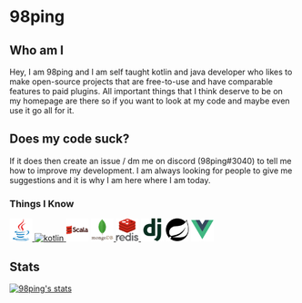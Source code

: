 # 98ping

## Who am I
Hey, I am 98ping and I am self taught kotlin and java developer who likes to make open-source projects that are free-to-use and have comparable features to paid plugins.
All important things that I think deserve to be on my homepage are there so if you want to look at my code and maybe even use it go all for it.

## Does my code suck?
If it does then create an issue / dm me on discord (98ping#3040) to tell me how to improve my development. I am always looking for people to give me suggestions and it is why I am here where I am today.

<h3 align="left">Things I Know</h3>
<p align="left"> 
  <a href="https://www.java.com" target="_blank" rel="noreferrer"> <img src="https://raw.githubusercontent.com/devicons/devicon/master/icons/java/java-original.svg" alt="java" width="40" height="40"/> 
  </a> 
  <a href="https://kotlinlang.org" target="_blank" rel="noreferrer"> <img src="https://www.vectorlogo.zone/logos/kotlinlang/kotlinlang-icon.svg" alt="kotlin" width="40" height="40"/> 
  </a> 
  <a target="_blank" rel="noreferrer"> <img src="https://github.com/devicons/devicon/blob/master/icons/scala/scala-original-wordmark.svg" alt="scala" width="40" height="40"/> 
  </a> 
  <a href="https://www.mongodb.com/" target="_blank" rel="noreferrer"> <img src="https://raw.githubusercontent.com/devicons/devicon/master/icons/mongodb/mongodb-original-wordmark.svg" alt="mongodb" width="40" height="40"/> 
  </a>
  <a href="https://redis.io" target="_blank" rel="noreferrer"> <img src="https://raw.githubusercontent.com/devicons/devicon/master/icons/redis/redis-original-wordmark.svg" alt="redis" width="40" height="40"/>
  </a> 
  <a target="_blank" rel="noreferrer"> <img src="https://raw.githubusercontent.com/devicons/devicon/master/icons/django/django-plain.svg" alt="django" width="40" height="40"/>
  </a>
    <a target="_blank" rel="noreferrer"> <img src="https://raw.githubusercontent.com/devicons/devicon/master/icons/spring/spring-plain.svg" alt="spring" width="40" height="40"/>
  </a>
      <a target="_blank" rel="noreferrer"> <img src="https://raw.githubusercontent.com/devicons/devicon/master/icons/vuejs/vuejs-original.svg" alt="vue" width="40" height="40"/>
  </a>
</p>

## Stats
[![98ping's stats](https://github-readme-stats.vercel.app/api?username=98ping)](https://github.com/anuraghazra/github-readme-stats)
